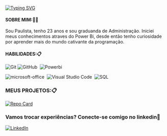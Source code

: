 [![Typing SVG](https://readme-typing-svg.herokuapp.com?font=Fira+Code&pause=1000&color=7224A6&center=falso&vCenter=falso&repeat=verdadeiro&width=435&lines=Ol%C3%A1%2C+Sejam+Bem+Vindos)](https://git.io/typing-svg)

#### SOBRE MIM:👨‍🎓
Sou Paulista, tenho 23 anos
e sou graduanda de Administração.
Iniciei meus conhecimentos atraves do Power Bi, desde então tenho curiosidade por aprender mais do mundo cativante da programação.

#### HABILIDADES:📋
![Git](https://img.shields.io/badge/-Git-0D1117?style=for-the-badge&logo=git&labelColor=0D1117)&nbsp;![GitHub](https://img.shields.io/badge/-GitHub-0D1117?style=for-the-badge&logo=github&labelColor=0D1117)&nbsp;
![
Powerbi
](https://img.shields.io/badge/-PowerBi-0D1117?style=for-the-badge&logo=Powerbi&labelColor=0D1117)


![microsoft-office](https://img.shields.io/badge/-microsoft_office-0D1117?style=for-the-badge&logo=microsoft-office&labelColor=0D1117)&nbsp;
![Visual Studio Code](https://img.shields.io/badge/-Visual%20Studio%20Code-0D1117?style=for-the-badge&logo=visual-studio-code&logoColor=007ACC&labelColor=0D1117)&nbsp;
![SQL](https://img.shields.io/badge/-SQL-0D1117?style=for-the-badge&logo=SQLl&labelColor=0D1117)&nbsp;


### MEUS PROJETOS:📋
[![Repo Card](https://github-readme-stats.vercel.app/api/pin/?username=grazz00&repo=dio-lab-open-source&bg_color=000&border_color=30A3DC&show_icons=true&icon_color=30A3DC&title_color=E94D5F&text_color=FFF)](https://github.com/grazz00/dio-lab-open-source)

### Vamos trocar experiências? Conecte-se comigo no linkedin🚀


[![LinkedIn](https://img.shields.io/badge/LinkedIn-000?style=for-the-badge&logo=linkedin&=0E76A8)](https://www.linkedin.com/in/oliveiragraziela/)
